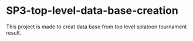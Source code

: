 # SP3-top-level-data-base-creation
This project is made to creat data base from top level splatoon tournament result.

